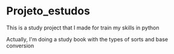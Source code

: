 # Projeto_estudos
This is a study project that I made for train my skills in python

Actually, I'm doing a study book with the types of sorts and base conversion
